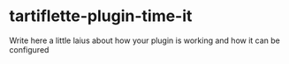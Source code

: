 # tartiflette-plugin-time-it

Write here a little laius about how your plugin is working and how it can be configured